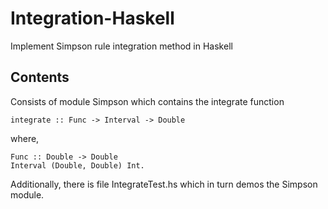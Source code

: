 # Integration-Haskell
Implement Simpson rule integration method in Haskell

## Contents
Consists of module Simpson which contains the integrate function
    
    integrate :: Func -> Interval -> Double

where,

    Func :: Double -> Double
    Interval (Double, Double) Int.

Additionally, there is file IntegrateTest.hs which in turn demos the Simpson module.
